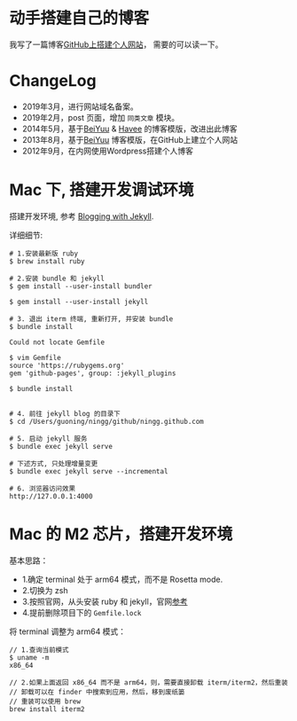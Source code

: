 # 动手搭建自己的博客

我写了一篇博客[GitHub上搭建个人网站](http://ningg.github.io/build-blog-with-github/)， 需要的可以读一下。

# ChangeLog

* 2019年3月，进行网站域名备案。
* 2019年2月，post 页面，增加 `同类文章` 模块。
* 2014年5月，基于[BeiYuu](http://beiyuu.com/) & [Havee](http://havee.me/) 的博客模版，改进出此博客
* 2013年8月，基于[BeiYuu](http://beiyuu.com/) 博客模版，在GitHub上建立个人网站
* 2012年9月，在内网使用Wordpress搭建个人博客

# Mac 下, 搭建开发调试环境

搭建开发环境, 参考 [Blogging with Jekyll](http://jekyllrb.com/docs/quickstart/).

详细细节:

```
# 1.安装最新版 ruby
$ brew install ruby

# 2.安装 bundle 和 jekyll
$ gem install --user-install bundler

$ gem install --user-install jekyll

# 3. 退出 iterm 终端, 重新打开, 并安装 bundle
$ bundle install

Could not locate Gemfile

$ vim Gemfile
source 'https://rubygems.org'
gem 'github-pages', group: :jekyll_plugins

$ bundle install


# 4. 前往 jekyll blog 的目录下
$ cd /Users/guoning/ningg/github/ningg.github.com

# 5. 启动 jekyll 服务
$ bundle exec jekyll serve

# 下述方式, 只处理增量变更
$ bundle exec jekyll serve --incremental

# 6. 浏览器访问效果
http://127.0.0.1:4000
```

# Mac 的 M2 芯片，搭建开发环境

基本思路：

* 1.确定 terminal 处于 arm64 模式，而不是 Rosetta mode.
* 2.切换为 zsh 
* 3.按照官网，从头安装 ruby 和 jekyll，官网[参考](https://jekyllrb.com/docs/installation/macos/)
* 4.提前删除项目下的 `Gemfile.lock`


将 terminal 调整为 arm64 模式：[](https://www.moncefbelyamani.com/how-to-install-xcode-homebrew-git-rvm-ruby-on-mac/#installation)

```
// 1.查询当前模式
$ uname -m
x86_64

// 2.如果上面返回 x86_64 而不是 arm64，则，需要直接卸载 iterm/iterm2，然后重装
// 卸载可以在 finder 中搜索到应用，然后，移到废纸篓
// 重装可以使用 brew
brew install iterm2
```